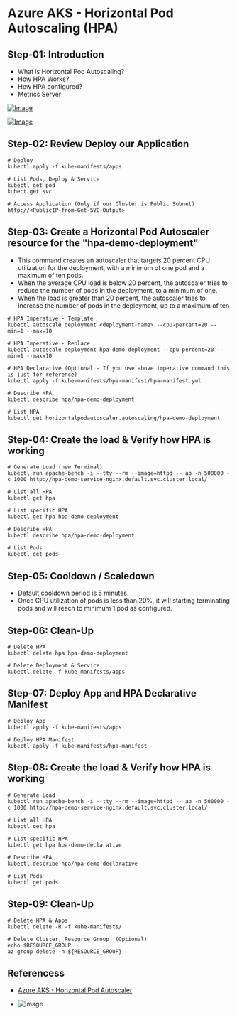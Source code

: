 # Azure AKS - Horizontal Pod Autoscaling (HPA)

## Step-01: Introduction
- What is Horizontal Pod Autoscaling?
- How HPA Works?
- How HPA configured?
- Metrics Server


[![Image](https://stacksimplify.com/course-images/azure-kubernetes-service-autoscaling-hpa-1.png "Azure AKS Kubernetes - Masterclass")](https://stacksimplify.com/course-images/azure-kubernetes-service-autoscaling-hpa-1.png)

[![Image](https://stacksimplify.com/course-images/azure-kubernetes-service-autoscaling-hpa-2.png "Azure AKS Kubernetes - Masterclass")](https://stacksimplify.com/course-images/azure-kubernetes-service-autoscaling-hpa-2.png)


## Step-02: Review Deploy our Application
```
# Deploy
kubectl apply -f kube-manifests/apps

# List Pods, Deploy & Service
kubectl get pod
kubect get svc

# Access Application (Only if our Cluster is Public Subnet)
http://<PublicIP-from-Get-SVC-Output>
```

## Step-03: Create a Horizontal Pod Autoscaler resource for the "hpa-demo-deployment" 
- This command creates an autoscaler that targets 20 percent CPU utilization for the deployment, with a minimum of one pod and a maximum of ten pods. 
- When the average CPU load is below 20 percent, the autoscaler tries to reduce the number of pods in the deployment, to a minimum of one. 
- When the load is greater than 20 percent, the autoscaler tries to increase the number of pods in the deployment, up to a maximum of ten
```
# HPA Imperative - Template
kubectl autoscale deployment <deployment-name> --cpu-percent=20 --min=1 --max=10

# HPA Imperative - Replace
kubectl autoscale deployment hpa-demo-deployment --cpu-percent=20 --min=1 --max=10

# HPA Declarative (Optional - If you use above imperative command this is just for reference)
kubectl apply -f kube-manifests/hpa-manifest/hpa-manifest.yml

# Describe HPA
kubectl describe hpa/hpa-demo-deployment 

# List HPA
kubectl get horizontalpodautoscaler.autoscaling/hpa-demo-deployment 
```

## Step-04: Create the load & Verify how HPA is working
```
# Generate Load (new Terminal)
kubectl run apache-bench -i --tty --rm --image=httpd -- ab -n 500000 -c 1000 http://hpa-demo-service-nginx.default.svc.cluster.local/ 

# List all HPA
kubectl get hpa

# List specific HPA
kubectl get hpa hpa-demo-deployment 

# Describe HPA
kubectl describe hpa/hpa-demo-deployment 

# List Pods
kubectl get pods
```

## Step-05: Cooldown / Scaledown
- Default cooldown period is 5 minutes. 
- Once CPU utilization of pods is less than 20%, it will starting terminating pods and will reach to minimum 1 pod as configured.


## Step-06: Clean-Up
```
# Delete HPA
kubectl delete hpa hpa-demo-deployment

# Delete Deployment & Service
kubectl delete -f kube-manifests/apps 
```

## Step-07: Deploy App and HPA Declarative Manifest
```
# Deploy App
kubectl apply -f kube-manifests/apps 

# Deploy HPA Manifest
kubectl apply -f kube-manifests/hpa-manifest
```

## Step-08: Create the load & Verify how HPA is working
```
# Generate Load
kubectl run apache-bench -i --tty --rm --image=httpd -- ab -n 500000 -c 1000 http://hpa-demo-service-nginx.default.svc.cluster.local/ 

# List all HPA
kubectl get hpa

# List specific HPA
kubectl get hpa hpa-demo-declarative

# Describe HPA
kubectl describe hpa/hpa-demo-declarative

# List Pods
kubectl get pods
```


## Step-09: Clean-Up 
```
# Delete HPA & Apps
kubectl delete -R -f kube-manifests/

# Delete Cluster, Resource Group  (Optional)
echo $RESOURCE_GROUP
az group delete -n ${RESOURCE_GROUP}
```


## Referencess
- [Azure AKS - Horizontal Pod Autoscaler](https://docs.microsoft.com/en-us/azure/aks/tutorial-kubernetes-scale#autoscale-pods)

- ![image](https://github.com/Ashish-Goel007/azure-aks-kubernetes-masterclass/assets/35141714/f1b59f4c-4309-4a02-bf95-75f94b0d2c19)
